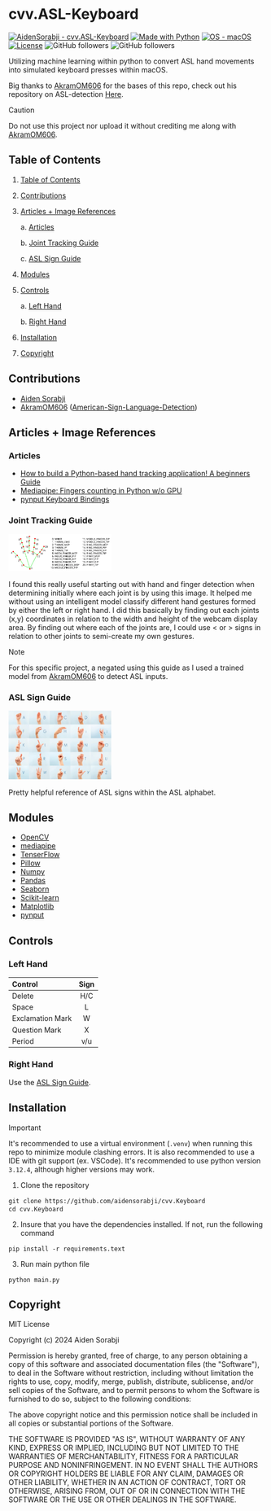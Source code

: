 # cvv.ASL-Keyboard
<a href="https://github.com/AidenSorabji/cvv.ASL-Keyboard" title="Go to GitHub repo"><img src="https://img.shields.io/static/v1?label=AidenSorabji&message=cvv.ASL-Keyboard&color=blue&logo=github" alt="AidenSorabji - cvv.ASL-Keyboard"></a>
<a href="https://python.org" title="Go to Python homepage"><img src="https://img.shields.io/badge/Python-%3E=3.12.4-blue?logo=python&logoColor=white" alt="Made with Python"></a>
<a href="https://www.apple.com/macos/" title="Go to Apple homepage"><img src="https://img.shields.io/badge/OS-macOS-blue?logo=apple&logoColor=white" alt="OS - macOS"></a>
<a href="#license"><img src="https://img.shields.io/badge/License-MIT-blue" alt="License"></a>
<img alt="GitHub followers" src="https://img.shields.io/github/followers/aidensorabji">
<img alt="GitHub followers" src="https://img.shields.io/github/watchers/aidensorabji/cvv.ASL-Keyboard">

Utilizing machine learning within python to convert ASL hand movements into simulated keyboard presses within macOS.

Big thanks to [AkramOM606](https://github.com/AkramOM606) for the bases of this repo, check out his repository on ASL-detection [Here](https://github.com/AkramOM606/American-Sign-Language-Detection/tree/main).

> [!CAUTION]
> Do not use this project nor upload it without crediting me along with [AkramOM606](https://github.com/AkramOM606).

## Table of Contents
1. [Table of Contents](#table-of-contents)
2. [Contributions](#Contributions)
3. [Articles + Image References](#articles--image-references)

      a.  [Articles](#articles) 

      b.  [Joint Tracking Guide](#joint-tracking-guide)

      c.  [ASL Sign Guide](#asl-sign-guide)
4. [Modules](#modules)
5. [Controls](#controls)

      a.  [Left Hand](#left-hand)

      b.  [Right Hand](#right-hand)
6. [Installation](#installation)
7. [Copyright](#copyright)

## Contributions
- [Aiden Sorabji](https://github.com/aidensorabji)
- [AkramOM606](https://github.com/AkramOM606) ([American-Sign-Language-Detection](https://github.com/AkramOM606/American-Sign-Language-Detection/tree/main))

## Articles + Image References
### Articles
- [How to build a Python-based hand tracking application! A beginners Guide](https://medium.com/@luca733/python-based-hand-tracking-application-c3bab8481146)
- [Mediapipe: Fingers counting in Python w/o GPU](https://medium.com/analytics-vidhya/mediapipe-fingers-counting-in-python-w-o-gpu-f9494439090c)
- [pynput Keyboard Bindings](https://pynput.readthedocs.io/en/latest/keyboard.html#pynput.keyboard.Key)

### Joint Tracking Guide
<p align="left">
   <a href="https://ai.google.dev/edge/mediapipe/solutions/vision/hand_landmarker" target="_blank"></a>
   <img src="https://raw.githubusercontent.com/AidenSorabji/cvv.ASL-Keyboard/refs/heads/main/images/joint-reference.webp" width="40%">
</p>

I found this really useful starting out with hand and finger detection when determining initially where each joint is by using this image. It helped me  without using an intelligent model classify different hand gestures formed by either the left or right hand. I did this basically by finding out each joints (x,y) coordinates in relation to the width and height of the webcam display area. By finding out where each of the joints are, I could use < or > signs in relation to other joints to semi-create my own gestures. 

> [!NOTE]  
> For this specific project, a negated using this guide as I used a trained model from [AkramOM606](https://github.com/AkramOM606) to detect ASL inputs.

### ASL Sign Guide
<p align="left">
   <a href="https://twitter.com/afcs_seaf/status/1441115154247155712" target="_blank"></a>
   <img src="https://github.com/AidenSorabji/cvv.ASL-Keyboard/blob/main/images/asl-reference.jpg?raw=true" width="40%">
</p>

Pretty helpful reference of ASL signs within the ASL alphabet.

## Modules
- [OpenCV](https://pypi.org/project/opencv-python/)
- [mediapipe](https://github.com/google/mediapipe)
- [TenserFlow](https://www.tensorflow.org)
- [Pillow](https://python-pillow.org)
- [Numpy](https://numpy.org)
- [Pandas](https://pandas.pydata.org)
- [Seaborn](https://seaborn.pydata.org)
- [Scikit-learn](https://scikit-learn.org/stable/)
- [Matplotlib](https://matplotlib.org)
- [pynput](https://pynput.readthedocs.io/en/latest/)

## Controls
### Left Hand
| Control              | Sign |
| :---------------- | :------: |
| Delete        |   H/C   |
| Space           |   L   |
| Exclamation Mark    |  W   |
| Question Mark |  X   |
| Period |  v/u   |

### Right Hand
Use the [ASL Sign Guide](#asl-sign-guide).

## Installation
> [!IMPORTANT]  
> It's recommended to use a virtual environment (```.venv```) when running this repo to minimize module clashing errors. It is also recommended to use a IDE with git support (ex. VSCode). It's recommended to use python version ```3.12.4```, although higher versions may work.
1. Clone the repository
```
git clone https://github.com/aidensorabji/cvv.Keyboard
cd cvv.Keyboard
```
2. Insure that you have the dependencies installed. If not, run the following command
```
pip install -r requirements.text
```
3. Run main python file
```
python main.py
```

## Copyright 
MIT License 

Copyright (c) 2024 Aiden Sorabji

Permission is hereby granted, free of charge, to any person obtaining a copy of this software and associated documentation files (the "Software"), to deal in the Software without restriction, including without limitation the rights to use, copy, modify, merge, publish, distribute, sublicense, and/or sell copies of the Software, and to permit persons to whom the Software is furnished to do so, subject to the following conditions:

The above copyright notice and this permission notice shall be included in all copies or substantial portions of the Software.

THE SOFTWARE IS PROVIDED "AS IS", WITHOUT WARRANTY OF ANY KIND, EXPRESS OR IMPLIED, INCLUDING BUT NOT LIMITED TO THE WARRANTIES OF MERCHANTABILITY, FITNESS FOR A PARTICULAR PURPOSE AND NONINFRINGEMENT. IN NO EVENT SHALL THE AUTHORS OR COPYRIGHT HOLDERS BE LIABLE FOR ANY CLAIM, DAMAGES OR OTHER LIABILITY, WHETHER IN AN ACTION OF CONTRACT, TORT OR OTHERWISE, ARISING FROM, OUT OF OR IN CONNECTION WITH THE SOFTWARE OR THE USE OR OTHER DEALINGS IN THE SOFTWARE.
